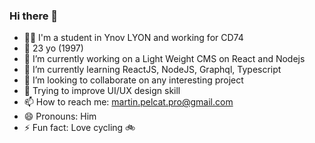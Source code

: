### Hi there 👋

- 👨‍🎓 I'm a student in Ynov LYON and working for CD74
- 🎂 23 yo (1997)
- 🔭 I’m currently working on a Light Weight CMS on React and Nodejs
- 🌱 I’m currently learning ReactJS, NodeJS, Graphql, Typescript
- 👯 I’m looking to collaborate on any interesting project
- 🤔 Trying to improve UI/UX design skill
- 📫 How to reach me: martin.pelcat.pro@gmail.com
- 😄 Pronouns: Him
- ⚡ Fun fact: Love cycling 🚲
